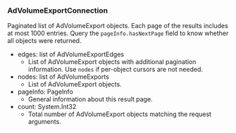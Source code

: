 ### AdVolumeExportConnection
Paginated list of AdVolumeExport objects. Each page of the results includes at most 1000 entries. Query the `pageInfo.hasNextPage` field to know whether all objects were returned.

- edges: list of AdVolumeExportEdges
  - List of AdVolumeExport objects with additional pagination information. Use `nodes` if per-object cursors are not needed.
- nodes: list of AdVolumeExports
  - List of AdVolumeExport objects.
- pageInfo: PageInfo
  - General information about this result page.
- count: System.Int32
  - Total number of AdVolumeExport objects matching the request arguments.
